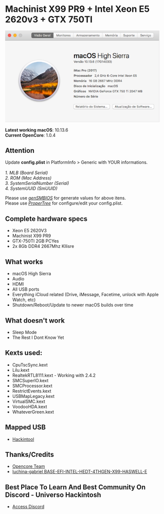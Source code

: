 # Machinist X99 PR9 + Intel Xeon E5 2620v3 + GTX 750TI

![about-12 3 1](https://raw.githubusercontent.com/nilsen-daniel/EFI-X99-PR9-INTEL-XEON-E5-2620V3/refs/heads/main/Images/SpecsX99.png)

**Latest working macOS**: 10.13.6
<br>
**Current OpenCore**: 1.0.4

## Attention 
Update **config.plist** in PlatformInfo > Generic with YOUR informations.
<br><br>
*1. MLB (Board Serial)
<br>
2. ROM (Mac Address)
<br>
3. SystemSerialNumber (Serial)
<br>
4. SystemUUID (SmUUID)*

Please use [*genSMBIOS*](https://github.com/corpnewt/GenSMBIOS/archive/refs/heads/master.zip) for generate values for above itens.
<br>
Please use [*ProperTree*](https://github.com/corpnewt/ProperTree/archive/refs/heads/master.zip) for configure/edit your config.plist.

## Complete hardware specs
- Xeon E5 2620V3
- Machinist X99 PR9
- GTX-750TI 2GB PCYes
- 2x 8Gb DDR4 2667Mhz Kllisre

## What works
- macOS High Sierra
- Audio
- HDMI
- All USB ports
- Everything iCloud related (Drive, iMessage, Facetime, unlock with Apple Watch, etc)
- Shutdown/Reboot/Update to newer macOS builds over time

## What doesn't work
- Sleep Mode
- The Rest I Dont Know Yet

## Kexts used:
- CpuTscSync.kext
- Lilu.kext
- RealtekRTL8111.kext - Working with 2.4.2
- SMCSuperIO.kext
- SMCProcessor.kext
- RestrictEvents.kext
- USBMapLegacy.kext
- VirtualSMC.kext
- VoodooHDA.kext
- WhateverGreen.kext

## Mapped USB
- [Hackintool](https://raw.githubusercontent.com/nilsen-daniel/EFI-X99-PR9-INTEL-XEON-E5-2620V3/refs/heads/main/Images/USBmap.png)

## Thanks/Credits
- [Opencore Team](https://dortania.github.io/getting-started/)
- [luchina-gabriel BASE-EFI-INTEL-HEDT-4THGEN-X99-HASWELL-E](https://github.com/luchina-gabriel/BASE-EFI-INTEL-HEDT-4THGEN-X99-HASWELL-E-PUBLIC)

## Best Place To Learn And Best Community On Discord - Universo Hackintosh
- [Access Discord](https://discord.universohackintosh.com.br)
